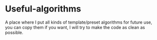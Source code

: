 # Useful-algorithms

A place where I put all kinds of template/preset algorithms for future use, you can copy them if you want, I will try to make the code as clean as possible.
